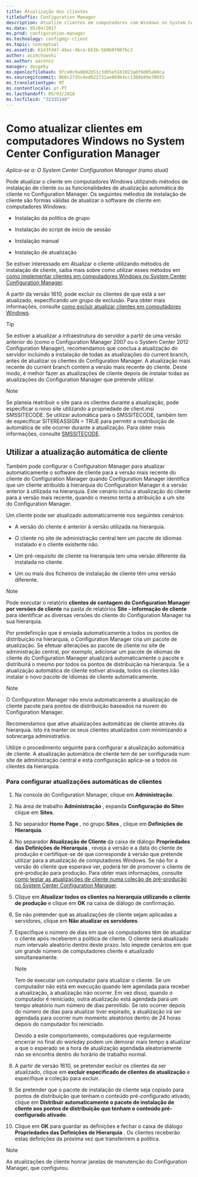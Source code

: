 ```yaml
---
title: Atualização dos clientes
titleSuffix: Configuration Manager
description: Atualize clientes em computadores com Windows no System Center Configuration Manager.
ms.date: 05/04/2017
ms.prod: configuration-manager
ms.technology: configmgr-client
ms.topic: conceptual
ms.assetid: 6143fd47-48ec-4bca-b53b-5b9b9f067bc3
author: aczechowski
ms.author: aaroncz
manager: dougeby
ms.openlocfilehash: 9fce0c0a8602b51c3d05e5181023a0f9d05ab0ca
ms.sourcegitcommit: 0b0c2735c4ed822731ae069b4cc1380e89e78933
ms.translationtype: MT
ms.contentlocale: pt-PT
ms.lasthandoff: 05/03/2018
ms.locfileid: "32335148"
---
```

# <a name="how-to-upgrade-clients-for-windows-computers-in-system-center-configuration-manager"></a>Como atualizar clientes em computadores Windows no System Center Configuration Manager

*Aplica-se a: O System Center Configuration Manager (ramo atual)*

Pode atualizar o cliente em computadores Windows utilizando métodos de instalação de cliente ou as funcionalidades de atualização automática do cliente no Configuration Manager. Os seguintes métodos de instalação de cliente são formas válidas de atualizar o software de cliente em computadores Windows:  

-   Instalação da política de grupo  

-   Instalação do script de início de sessão  

-   Instalação manual  

-   Instalação de atualização  

 Se estiver interessado em Atualizar o cliente utilizando métodos de instalação de cliente, saiba mais sobre como utilizar esses métodos em [como implementar clientes em computadores Windows no System Center Configuration Manager](../../../../core/clients/deploy/deploy-clients-to-windows-computers.md).

 A partir da versão 1610, pode excluir os clientes de que está a ser atualizado, especificando um grupo de exclusão. Para obter mais informações, consulte [como excluir atualizar clientes em computadores Windows](exclude-clients-windows.md).  


> [!TIP]  
>  Se estiver a atualizar a infraestrutura do servidor a partir de uma versão anterior do \(como o Configuration Manager 2007 ou o System Center 2012 Configuration Manager\), recomendamos que conclua a atualização do servidor incluindo a instalação de todas as atualizações do current branch, antes de atualizar os clientes do Configuration Manager.   A atualização mais recente do current branch contém a versão mais recente do cliente. Deste modo, é melhor fazer as atualizações de cliente depois de instalar todas as atualizações do Configuration Manager que pretende utilizar.

> [!NOTE]
> Se planeia reatribuir o site para os clientes durante a atualização, pode especificar o novo site utilizando a propriedade de client.msi SMSSITECODE. Se utilizar automática para o SMSSITECODE, também tem de especificar SITEREASSIGN = TRUE para permitir a reatribuição de automática de site ocorrer durante a atualização. Para obter mais informações, consulte [SMSSITECODE](../../deploy/about-client-installation-properties.md#smssitecode).

## <a name="use-automatic-client-upgrade"></a>Utilizar a atualização automática de cliente  
 Também pode configurar o Configuration Manager para atualizar automaticamente o software de cliente para a versão mais recente do cliente do Configuration Manager quando Configuration Manager identifica que um cliente atribuído à hierarquia do Configuration Manager é a versão anterior à utilizada na hierarquia. Este cenário inclui a atualização do cliente para a versão mais recente, quando o mesmo tenta a atribuição a um site do Configuration Manager.  

 Um cliente pode ser atualizado automaticamente nos seguintes cenários:  

-   A versão do cliente é anterior à versão utilizada na hierarquia.  

-   O cliente no site de administração central tem um pacote de idiomas instalado e o cliente existente não.  

-   Um pré-requisito de cliente na hierarquia tem uma versão diferente da instalada no cliente.  

-   Um ou mais dos ficheiros de instalação de cliente têm uma versão diferente.  

> [!NOTE]  
>  Pode executar o relatório **clientes de contagem do Configuration Manager por versões de cliente** na pasta de relatórios **Site - informação de cliente** para identificar as diversas versões do cliente do Configuration Manager na sua hierarquia.  

 Por predefinição que é enviada automaticamente a todos os pontos de distribuição na hierarquia, o Configuration Manager cria um pacote de atualização. Se efetuar alterações ao pacote de cliente no site de administração central, por exemplo, adicionar um pacote de idiomas de cliente do Configuration Manager atualizará automaticamente o pacote e distribuirá o mesmo por todos os pontos de distribuição na hierarquia. Se a atualização automática de cliente estiver ativada, todos os clientes irão instalar o novo pacote de idiomas de cliente automaticamente.  

> [!NOTE]  
>  O Configuration Manager não envia automaticamente a atualização de cliente pacote para pontos de distribuição baseados na nuvem do Configuration Manager.  

 Recomendamos que ative atualizações automáticas de cliente através da hierarquia. Isto irá manter os seus clientes atualizados com minimizando a sobrecarga administrativa.  

 Utilize o procedimento seguinte para configurar a atualização automática de cliente. A atualização automática de cliente tem de ser configurada num site de administração central e esta configuração aplica-se a todos os clientes da hierarquia.  

### <a name="to-configure-automatic-client-upgrades"></a>Para configurar atualizações automáticas de clientes  

1.  Na consola do Configuration Manager, clique em **Administração**.  

2.  Na área de trabalho **Administração** , expanda **Configuração do Site**e clique em **Sites**.  

3.  No separador **Home Page** , no grupo **Sites** , clique em **Definições de Hierarquia**.  

4.  No separador **Atualização de Cliente** da caixa de diálogo **Propriedades das Definições de Hierarquia** , reveja a versão e a data do cliente de produção e certifique-se de que corresponde à versão que pretende utilizar para a atualização de computadores Windows.  Se não for a versão do cliente que esperava ver, poderá ter de promover o cliente de pré-produção para produção. Para obter mais informações, consulte [como testar as atualizações de cliente numa coleção de pré-produção no System Center Configuration Manager](../../../../core/clients/manage/upgrade/test-client-upgrades.md).  

5.  Clique em **Atualizar todos os clientes na hierarquia utilizando o cliente de produção** e clique em **OK** na caixa de diálogo de confirmação.  

6.  Se não pretender que as atualizações de cliente sejam aplicadas a servidores, clique em **Não atualizar os servidores**.  

7.  Especifique o número de dias em que os computadores têm de atualizar o cliente após receberem a política de cliente. O cliente será atualizado num intervalo aleatório dentro deste prazo. Isto impede cenários em que um grande número de computadores cliente é atualizado simultaneamente.

    > [!NOTE]
    > Tem de executar um computador para atualizar o cliente. Se um computador não está em execução quando tem agendada para receber a atualização, a atualização não ocorrer. Em vez disso, quando o computador é reiniciado, outra atualização está agendada para um tempo aleatório num número de dias permitido. Se isto ocorrer depois do número de dias para atualizar tiver expirado, a atualização irá ser agendada para ocorrer num momento aleatórios dentro de 24 horas depois do computador foi reiniciado.
    >     
    > Devido a este comportamento, computadores que regularmente encerrar no final do workday podem um demorar mais tempo a atualizar a que o esperado se a hora de atualização agendada aleatoriamente não se encontra dentro do horário de trabalho normal.

7. A partir de versão 1610, se pretender excluir os clientes da ser atualizado, clique em **excluir especificado de clientes de atualização** e especifique a coleção para excluir.

8.  Se pretender que o pacote de instalação de cliente seja copiado para pontos de distribuição que tenham o conteúdo pré-configurado ativado, clique em **Distribuir automaticamente o pacote de instalação de cliente aos pontos de distribuição que tenham o conteúdo pré-configurado ativado**.  

9. Clique em **OK** para guardar as definições e fechar o caixa de diálogo **Propriedades das Definições de Hierarquia** . Os clientes receberão estas definições da próxima vez que transferirem a política.

>[!NOTE]
>As atualizações de cliente honrar janelas de manutenção do Configuration Manager, que configurou.
